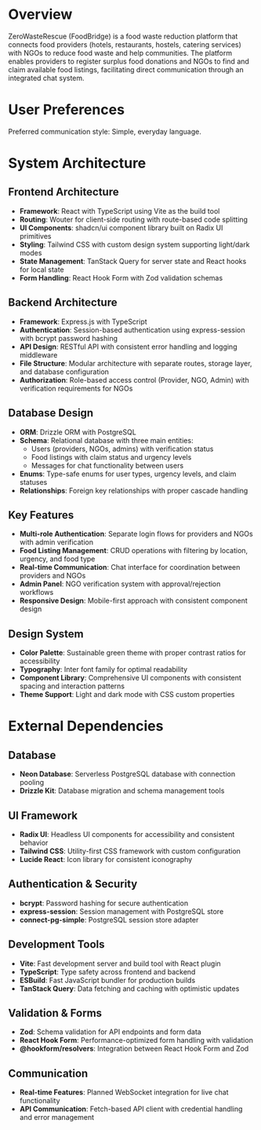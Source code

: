 # Overview

ZeroWasteRescue (FoodBridge) is a food waste reduction platform that connects food providers (hotels, restaurants, hostels, catering services) with NGOs to reduce food waste and help communities. The platform enables providers to register surplus food donations and NGOs to find and claim available food listings, facilitating direct communication through an integrated chat system.

# User Preferences

Preferred communication style: Simple, everyday language.

# System Architecture

## Frontend Architecture
- **Framework**: React with TypeScript using Vite as the build tool
- **Routing**: Wouter for client-side routing with route-based code splitting
- **UI Components**: shadcn/ui component library built on Radix UI primitives
- **Styling**: Tailwind CSS with custom design system supporting light/dark modes
- **State Management**: TanStack Query for server state and React hooks for local state
- **Form Handling**: React Hook Form with Zod validation schemas

## Backend Architecture
- **Framework**: Express.js with TypeScript
- **Authentication**: Session-based authentication using express-session with bcrypt password hashing
- **API Design**: RESTful API with consistent error handling and logging middleware
- **File Structure**: Modular architecture with separate routes, storage layer, and database configuration
- **Authorization**: Role-based access control (Provider, NGO, Admin) with verification requirements for NGOs

## Database Design
- **ORM**: Drizzle ORM with PostgreSQL
- **Schema**: Relational database with three main entities:
  - Users (providers, NGOs, admins) with verification status
  - Food listings with claim status and urgency levels
  - Messages for chat functionality between users
- **Enums**: Type-safe enums for user types, urgency levels, and claim statuses
- **Relationships**: Foreign key relationships with proper cascade handling

## Key Features
- **Multi-role Authentication**: Separate login flows for providers and NGOs with admin verification
- **Food Listing Management**: CRUD operations with filtering by location, urgency, and food type
- **Real-time Communication**: Chat interface for coordination between providers and NGOs
- **Admin Panel**: NGO verification system with approval/rejection workflows
- **Responsive Design**: Mobile-first approach with consistent component design

## Design System
- **Color Palette**: Sustainable green theme with proper contrast ratios for accessibility
- **Typography**: Inter font family for optimal readability
- **Component Library**: Comprehensive UI components with consistent spacing and interaction patterns
- **Theme Support**: Light and dark mode with CSS custom properties

# External Dependencies

## Database
- **Neon Database**: Serverless PostgreSQL database with connection pooling
- **Drizzle Kit**: Database migration and schema management tools

## UI Framework
- **Radix UI**: Headless UI components for accessibility and consistent behavior
- **Tailwind CSS**: Utility-first CSS framework with custom configuration
- **Lucide React**: Icon library for consistent iconography

## Authentication & Security
- **bcrypt**: Password hashing for secure authentication
- **express-session**: Session management with PostgreSQL store
- **connect-pg-simple**: PostgreSQL session store adapter

## Development Tools
- **Vite**: Fast development server and build tool with React plugin
- **TypeScript**: Type safety across frontend and backend
- **ESBuild**: Fast JavaScript bundler for production builds
- **TanStack Query**: Data fetching and caching with optimistic updates

## Validation & Forms
- **Zod**: Schema validation for API endpoints and form data
- **React Hook Form**: Performance-optimized form handling with validation
- **@hookform/resolvers**: Integration between React Hook Form and Zod

## Communication
- **Real-time Features**: Planned WebSocket integration for live chat functionality
- **API Communication**: Fetch-based API client with credential handling and error management
